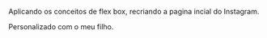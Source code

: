Aplicando os conceitos de flex box, recriando a pagina incial do Instagram.

Personalizado com o meu filho.
